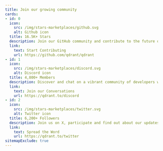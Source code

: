 ```yaml
---
title: Join our growing community
cards:
- id: 0
  icon:
    src: /img/stars-marketplaces/github.svg
    alt: Github icon
  title: 16.5K+ Stars
  description: Join our GitHub community and contribute to the future of vector databases.
  link:
    text: Start Contributing
    url: https://github.com/qdrant/qdrant
- id: 1
  icon:
    src: /img/stars-marketplaces/discord.svg
    alt: Discord icon
  title: 4,800+ Members
  description: Discover and chat on a vibrant community of developers working on the future of AI.
  link:
    text: Join our Conversations
    url: https://qdrant.to/discord
- id: 2
  icon:
    src: /img/stars-marketplaces/twitter.svg
    alt: Twitter icon
  title: 6,200+ Followers
  description: Join us on X, participate and find out about our updates and releases before anyone else.
  link:
    text: Spread the Word
    url: https://qdrant.to/twitter
sitemapExclude: true
---
```


